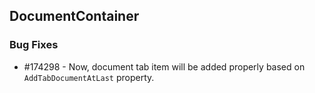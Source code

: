 ## DocumentContainer

### Bug Fixes

* \#174298 - Now, document tab item will be added properly based on `AddTabDocumentAtLast` property.



